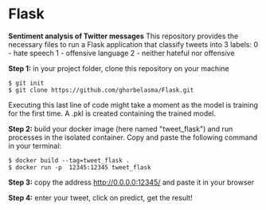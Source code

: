# Flask
**Sentiment analysis of Twitter messages**
This repository provides the necessary files to run a Flask application that classify tweets into 3 labels: 
0 - hate speech 
1 - offensive language 
2 - neither hateful nor offensive

**Step 1:** in your project folder, clone this repository on your machine

```
$ git init
$ git clone https://github.com/ghorbelasma/Flask.git
```
Executing this last line of code might take a moment as the model is training for the first time. A .pkl is created containing the trained model.

**Step 2:** build your docker image (here named "tweet_flask") and run processes in the isolated container. Copy and paste the following command in your terminal:

```
$ docker build --tag=tweet_flask .          
$ docker run -p  12345:12345 tweet_flask
```

**Step 3:** copy the address http://0.0.0.0:12345/ and paste it in your browser

**Step 4:** enter your tweet, click on predict, get the result!
